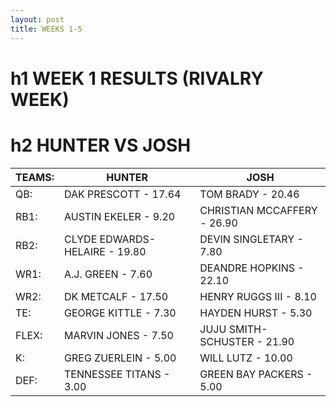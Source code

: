 ```yaml
---
layout: post
title: WEEKS 1-5
---
```


# h1 WEEK 1 RESULTS (RIVALRY WEEK)

# h2 HUNTER VS JOSH

 TEAMS:       | HUNTER          | JOSH  |
| ------------- |-------------| -----|
| QB:|  DAK PRESCOTT - 17.64 | TOM BRADY - 20.46 |
| RB1:| AUSTIN EKELER - 9.20 | CHRISTIAN MCCAFFERY - 26.90 |   
| RB2:| CLYDE EDWARDS-HELAIRE - 19.80      |   DEVIN SINGLETARY - 7.80 |
| WR1:| A.J. GREEN - 7.60 | DEANDRE HOPKINS - 22.10 |
| WR2:| DK METCALF - 17.50 | HENRY RUGGS III - 8.10 |
| TE:| GEORGE KITTLE - 7.30 | HAYDEN HURST - 5.30 |
|FLEX:| MARVIN JONES - 7.50 | JUJU SMITH-SCHUSTER - 21.90 |
|K:| GREG ZUERLEIN - 5.00 | WILL LUTZ - 10.00 |
|DEF:| TENNESSEE TITANS - 3.00 | GREEN BAY PACKERS - 5.00 |
